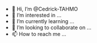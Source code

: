 - 👋 Hi, I’m @Cedrick-TAHMO
- 👀 I’m interested in ...
- 🌱 I’m currently learning ...
- 💞️ I’m looking to collaborate on ...
- 📫 How to reach me ...

<!---
Cedrick-TAHMO/Cedrick-TAHMO is a ✨ special ✨ repository because its `README.md` (this file) appears on your GitHub profile.
You can click the Preview link to take a look at your changes.
-

